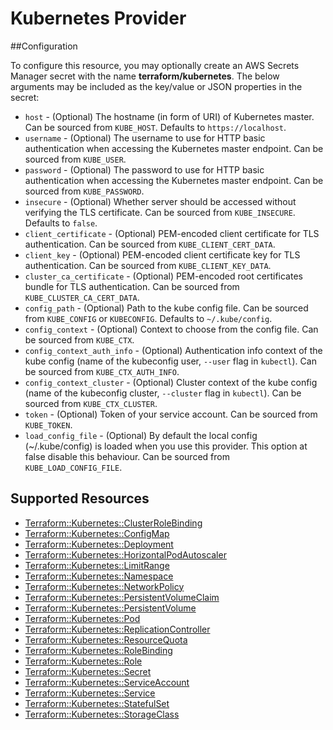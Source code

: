 # Kubernetes Provider

##Configuration

To configure this resource, you may optionally create an AWS Secrets Manager secret with the name **terraform/kubernetes**. The below arguments may be included as the key/value or JSON properties in the secret:

* `host` - (Optional) The hostname (in form of URI) of Kubernetes master. Can be sourced from `KUBE_HOST`. Defaults to `https://localhost`.
* `username` - (Optional) The username to use for HTTP basic authentication when accessing the Kubernetes master endpoint. Can be sourced from `KUBE_USER`.
* `password` - (Optional) The password to use for HTTP basic authentication when accessing the Kubernetes master endpoint. Can be sourced from `KUBE_PASSWORD`.
* `insecure` - (Optional) Whether server should be accessed without verifying the TLS certificate. Can be sourced from `KUBE_INSECURE`. Defaults to `false`.
* `client_certificate` - (Optional) PEM-encoded client certificate for TLS authentication. Can be sourced from `KUBE_CLIENT_CERT_DATA`.
* `client_key` - (Optional) PEM-encoded client certificate key for TLS authentication. Can be sourced from `KUBE_CLIENT_KEY_DATA`.
* `cluster_ca_certificate` - (Optional) PEM-encoded root certificates bundle for TLS authentication. Can be sourced from `KUBE_CLUSTER_CA_CERT_DATA`.
* `config_path` - (Optional) Path to the kube config file. Can be sourced from `KUBE_CONFIG` or `KUBECONFIG`. Defaults to `~/.kube/config`.
* `config_context` - (Optional) Context to choose from the config file. Can be sourced from `KUBE_CTX`.
* `config_context_auth_info` - (Optional) Authentication info context of the kube config (name of the kubeconfig user, `--user` flag in `kubectl`). Can be sourced from `KUBE_CTX_AUTH_INFO`.
* `config_context_cluster` - (Optional) Cluster context of the kube config (name of the kubeconfig cluster, `--cluster` flag in `kubectl`). Can be sourced from `KUBE_CTX_CLUSTER`.
* `token` - (Optional) Token of your service account.  Can be sourced from `KUBE_TOKEN`.
* `load_config_file` - (Optional) By default the local config (~/.kube/config) is loaded when you use this provider. This option at false disable this behaviour. Can be sourced from `KUBE_LOAD_CONFIG_FILE`.



## Supported Resources

* [Terraform::Kubernetes::ClusterRoleBinding](docs/providers/kubernetes/ClusterRoleBinding.md)
* [Terraform::Kubernetes::ConfigMap](docs/providers/kubernetes/ConfigMap.md)
* [Terraform::Kubernetes::Deployment](docs/providers/kubernetes/Deployment.md)
* [Terraform::Kubernetes::HorizontalPodAutoscaler](docs/providers/kubernetes/HorizontalPodAutoscaler.md)
* [Terraform::Kubernetes::LimitRange](docs/providers/kubernetes/LimitRange.md)
* [Terraform::Kubernetes::Namespace](docs/providers/kubernetes/Namespace.md)
* [Terraform::Kubernetes::NetworkPolicy](docs/providers/kubernetes/NetworkPolicy.md)
* [Terraform::Kubernetes::PersistentVolumeClaim](docs/providers/kubernetes/PersistentVolumeClaim.md)
* [Terraform::Kubernetes::PersistentVolume](docs/providers/kubernetes/PersistentVolume.md)
* [Terraform::Kubernetes::Pod](docs/providers/kubernetes/Pod.md)
* [Terraform::Kubernetes::ReplicationController](docs/providers/kubernetes/ReplicationController.md)
* [Terraform::Kubernetes::ResourceQuota](docs/providers/kubernetes/ResourceQuota.md)
* [Terraform::Kubernetes::RoleBinding](docs/providers/kubernetes/RoleBinding.md)
* [Terraform::Kubernetes::Role](docs/providers/kubernetes/Role.md)
* [Terraform::Kubernetes::Secret](docs/providers/kubernetes/Secret.md)
* [Terraform::Kubernetes::ServiceAccount](docs/providers/kubernetes/ServiceAccount.md)
* [Terraform::Kubernetes::Service](docs/providers/kubernetes/Service.md)
* [Terraform::Kubernetes::StatefulSet](docs/providers/kubernetes/StatefulSet.md)
* [Terraform::Kubernetes::StorageClass](docs/providers/kubernetes/StorageClass.md)